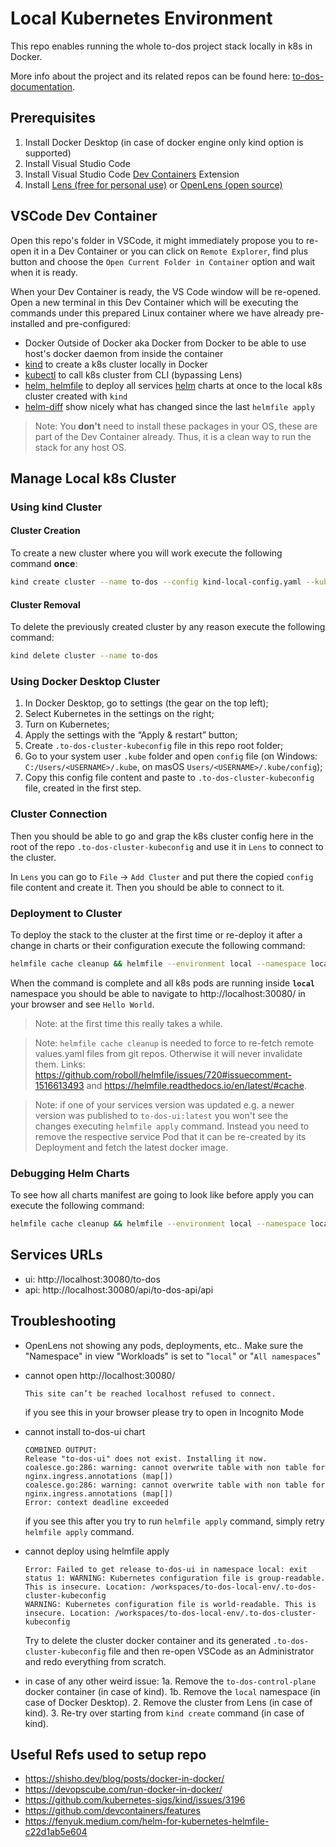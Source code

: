 # Local Kubernetes Environment

This repo enables running the whole to-dos project stack locally in k8s in Docker.

More info about the project and its related repos can be found here: [to-dos-documentation](https://github.com/TourmalineCore/to-dos-documentation).

## Prerequisites

1. Install Docker Desktop (in case of docker engine only kind option is supported)
2. Install Visual Studio Code
3. Install Visual Studio Code [Dev Containers](https://marketplace.visualstudio.com/items?itemName=ms-vscode-remote.remote-containers) Extension
3. Install [Lens (free for personal use)](https://k8slens.dev/) or [OpenLens (open source)](https://github.com/MuhammedKalkan/OpenLens/releases)

## VSCode Dev Container

Open this repo's folder in VSCode, it might immediately propose you to re-open it in a Dev Container or you can click on `Remote Explorer`, find plus button and choose the `Open Current Folder in Container` option and wait when it is ready.

When your Dev Container is ready, the VS Code window will be re-opened. Open a new terminal in this Dev Container which will be executing the commands under this prepared Linux container where we have already pre-installed and pre-configured:
- Docker Outside of Docker aka Docker from Docker to be able to use host's docker daemon from inside the container 
- [kind](https://kind.sigs.k8s.io/) to create a k8s cluster locally in Docker
- [kubectl](https://kubernetes.io/docs/reference/kubectl/) to call k8s cluster from CLI (bypassing Lens)
- [helm, helmfile](https://github.com/helmfile/helmfile) to deploy all services [helm](https://helm.sh/) charts at once to the local k8s cluster created with `kind`
- [helm-diff](https://github.com/databus23/helm-diff) show nicely what has changed since the last `helmfile apply`

>Note: You **don't** need to install these packages in your OS, these are part of the Dev Container already. Thus, it is a clean way to run the stack for any host OS.

## Manage Local k8s Cluster

### Using kind Cluster

#### Cluster Creation

To create a new cluster where you will work execute the following command **once**:

```bash
kind create cluster --name to-dos --config kind-local-config.yaml --kubeconfig ./.to-dos-cluster-kubeconfig
```

#### Cluster Removal

To delete the previously created cluster by any reason execute the following command:

```bash
kind delete cluster --name to-dos
```

### Using Docker Desktop Cluster

1. In Docker Desktop, go to settings (the gear on the top left);
2. Select Kubernetes in the settings on the right;
3. Turn on Kubernetes;
4. Apply the settings with the “Apply & restart” button;
5. Create `.to-dos-cluster-kubeconfig` file in this repo root folder;
6. Go to your system user `.kube` folder and open `config` file (on Windows: `C:/Users/<USERNAME>/.kube`, on masOS `Users/<USERNAME>/.kube/config`);
7. Copy this config file content and paste to `.to-dos-cluster-kubeconfig` file, created in the first step.

### Cluster Connection

Then you should be able to go and grap the k8s cluster config here in the root of the repo `.to-dos-cluster-kubeconfig` and use it in `Lens` to connect to the cluster.

In `Lens` you can go to `File` -> `Add Cluster` and put there the copied `config` file content and create it.
Then you should be able to connect to it.

### Deployment to Cluster

To deploy the stack to the cluster at the first time or re-deploy it after a change in charts or their configuration execute the following command:

```bash
helmfile cache cleanup && helmfile --environment local --namespace local -f deploy/helmfile.yaml apply
```

When the command is complete and all k8s pods are running inside **`local`** namespace you should be able to navigate to http://localhost:30080/ in your browser and see `Hello World`.

>Note: at the first time this really takes a while.

>Note: `helmfile cache cleanup` is needed to force to re-fetch remote values.yaml files from git repos. Otherwise it will never invalidate them. Links: https://github.com/roboll/helmfile/issues/720#issuecomment-1516613493 and https://helmfile.readthedocs.io/en/latest/#cache.

>Note: if one of your services version was updated e.g. a newer version was published to `to-dos-ui:latest` you won't see the changes executing `helmfile apply` command. Instead you need to remove the respective service Pod that it can be re-created by its Deployment and fetch the latest docker image. 

### Debugging Helm Charts

To see how all charts manifest are going to look like before apply you can execute the following command:

```bash
helmfile cache cleanup && helmfile --environment local --namespace local -f deploy/helmfile.yaml template
```

## Services URLs

- ui: http://localhost:30080/to-dos
- api: http://localhost:30080/api/to-dos-api/api

## Troubleshooting
- OpenLens not showing any pods, deployments, etc.. Make sure the "Namespace" in view "Workloads" is set to "`local`" or "`All namespaces`"

- cannot open http://localhost:30080/
    ```
    This site can’t be reached localhost refused to connect.
    ```
    if you see this in your browser please try to open in Incognito Mode
- cannot install to-dos-ui chart
    ```
    COMBINED OUTPUT:
    Release "to-dos-ui" does not exist. Installing it now.
    coalesce.go:286: warning: cannot overwrite table with non table for nginx.ingress.annotations (map[])
    coalesce.go:286: warning: cannot overwrite table with non table for nginx.ingress.annotations (map[])
    Error: context deadline exceeded
    ```
    if you see this after you try to run `helmfile apply` command, simply retry `helmfile apply` command.
- cannot deploy using helmfile apply
    ```
    Error: Failed to get release to-dos-ui in namespace local: exit status 1: WARNING: Kubernetes configuration file is group-readable. This is insecure. Location: /workspaces/to-dos-local-env/.to-dos-cluster-kubeconfig
  WARNING: Kubernetes configuration file is world-readable. This is insecure. Location: /workspaces/to-dos-local-env/.to-dos-cluster-kubeconfig
    ```
    Try to delete the cluster docker container and its generated `.to-dos-cluster-kubeconfig` file and then re-open VSCode as an Administrator and redo everything from scratch.

- in case of any other weird issue:
    1a. Remove the `to-dos-control-plane` docker container (in case of kind).
    1b. Remove the `local` namespace (in case of Docker Desktop).
    2. Remove the cluster from Lens (in case of kind).
    3. Re-try over starting from `kind create` command (in case of kind).

## Useful Refs used to setup repo

- https://shisho.dev/blog/posts/docker-in-docker/
- https://devopscube.com/run-docker-in-docker/
- https://github.com/kubernetes-sigs/kind/issues/3196
- https://github.com/devcontainers/features
- https://fenyuk.medium.com/helm-for-kubernetes-helmfile-c22d1ab5e604
